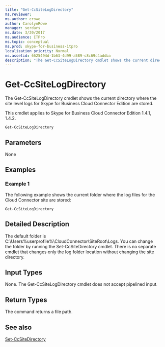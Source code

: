 ```yaml
---
title: "Get-CcSiteLogDirectory"
ms.reviewer: 
ms.author: crowe
author: CarolynRowe
manager: serdars
ms.date: 3/20/2017
ms.audience: ITPro
ms.topic: conceptual
ms.prod: skype-for-business-itpro
localization_priority: Normal
ms.assetid: 6625494d-1b63-4d99-a589-c8c69c4addba
description: "The Get-CcSiteLogDirectory cmdlet shows the current directory where the site level logs for Skype for Business Cloud Connector Edition are stored."
---
```


# Get-CcSiteLogDirectory
 
The Get-CcSiteLogDirectory cmdlet shows the current directory where the site level logs for Skype for Business Cloud Connector Edition are stored. 
  
This cmdlet applies to Skype for Business Cloud Connector Edition 1.4.1, 1.4.2.
  
```
Get-CcSiteLogDirectory
```

## Parameters

None
  
## Examples
<a name="Examples"> </a>

### Example 1

The following example shows the current folder where the log files for the Cloud Connector site are stored:
  
```
Get-CcSiteLogDirectory
```

## Detailed Description
<a name="DetailedDescription"> </a>

The default folder is C:\Users\%userprofile%\CloudConnector\SiteRoot\Logs. You can change the folder by running the Set-CcSiteDirectory cmdlet. There is no separate cmdlet that changes only the log folder location without changing the site directory.
  
## Input Types
<a name="InputTypes"> </a>

None. The Get-CcSiteLogDirectory cmdlet does not accept pipelined input.
  
## Return Types
<a name="ReturnTypes"> </a>

The command returns a file path.
  
## See also
<a name="ReturnTypes"> </a>

[Set-CcSiteDirectory](set-ccsitedirectory.md)
  

